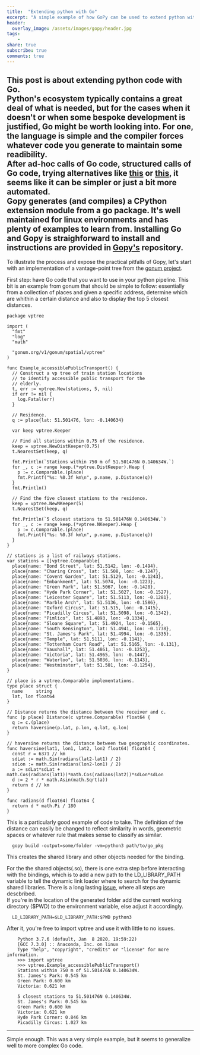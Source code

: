 ```yaml
---
title:  "Extending python with Go"
excerpt: "A simple example of how GoPy can be used to extend python with Go native code"
header:
  overlay_image: /assets/images/gopy/header.jpg 
tags:
    -  
share: true
subscribe: true
comments: true
--- 
```



This post is about extending python code with Go.  
Python's ecosystem typically contains a great deal of what is needed, but for the cases when it doesn't or when some bespoke development is justified, Go might be worth looking into. For one, the language is simple and the compiler forces whatever code you generate to maintain some readibility.   
After ad-hoc calls of Go code, structured calls of Go code, trying alternatives like [this](https://www.ardanlabs.com/blog/2020/07/extending-python-with-go.html) or [this](https://medium.com/@andreastagi/extending-python-with-go-part-1-6d0c8bb7dd56), it seems like it can be simpler or just a bit more automated.   
Gopy generates (and compiles) a CPython extension module from a go package. It's well maintained for linux environments and has plenty of examples to learn from. Installing Go and Gopy is straighforward to install and instructions are provided in [Gopy's](https://github.com/go-python/gopy) repository.  
---

To illustrate the process and expose the practical pitfalls of Gopy, let's start with an implementation of a vantage-point tree from the [gonum project](https://github.com/gonum/gonum/blob/master/spatial/vptree/vptree.go).   

First step: have Go code that you want to use in your python pipeline. This bit is an example from gonum that should be simple to follow: essentially from a collection of places and given a specific address, determine which are whithin a certain distance and also to display the top 5 closest distances.   

    package vptree

    import (
      "fmt"
      "log"
      "math"

      "gonum.org/v1/gonum/spatial/vptree"
    )

    func Example_accessiblePublicTransport() {
      // Construct a vp tree of train station locations
      // to identify accessible public transport for the
      // elderly.
      t, err := vptree.New(stations, 5, nil)
      if err != nil {
        log.Fatal(err)
      }

      // Residence.
      q := place{lat: 51.501476, lon: -0.140634}

      var keep vptree.Keeper

      // Find all stations within 0.75 of the residence.
      keep = vptree.NewDistKeeper(0.75)
      t.NearestSet(keep, q)

      fmt.Println(`Stations within 750 m of 51.501476N 0.140634W.`)
      for _, c := range keep.(*vptree.DistKeeper).Heap {
        p := c.Comparable.(place)
        fmt.Printf("%s: %0.3f km\n", p.name, p.Distance(q))
      }
      fmt.Println()

      // Find the five closest stations to the residence.
      keep = vptree.NewNKeeper(5)
      t.NearestSet(keep, q)

      fmt.Println(`5 closest stations to 51.501476N 0.140634W.`)
      for _, c := range keep.(*vptree.NKeeper).Heap {
        p := c.Comparable.(place)
        fmt.Printf("%s: %0.3f km\n", p.name, p.Distance(q))
      }
    }

    // stations is a list of railways stations.
    var stations = []vptree.Comparable{
      place{name: "Bond Street", lat: 51.5142, lon: -0.1494},
      place{name: "Charing Cross", lat: 51.508, lon: -0.1247},
      place{name: "Covent Garden", lat: 51.5129, lon: -0.1243},
      place{name: "Embankment", lat: 51.5074, lon: -0.1223},
      place{name: "Green Park", lat: 51.5067, lon: -0.1428},
      place{name: "Hyde Park Corner", lat: 51.5027, lon: -0.1527},
      place{name: "Leicester Square", lat: 51.5113, lon: -0.1281},
      place{name: "Marble Arch", lat: 51.5136, lon: -0.1586},
      place{name: "Oxford Circus", lat: 51.515, lon: -0.1415},
      place{name: "Picadilly Circus", lat: 51.5098, lon: -0.1342},
      place{name: "Pimlico", lat: 51.4893, lon: -0.1334},
      place{name: "Sloane Square", lat: 51.4924, lon: -0.1565},
      place{name: "South Kensington", lat: 51.4941, lon: -0.1738},
      place{name: "St. James's Park", lat: 51.4994, lon: -0.1335},
      place{name: "Temple", lat: 51.5111, lon: -0.1141},
      place{name: "Tottenham Court Road", lat: 51.5165, lon: -0.131},
      place{name: "Vauxhall", lat: 51.4861, lon: -0.1253},
      place{name: "Victoria", lat: 51.4965, lon: -0.1447},
      place{name: "Waterloo", lat: 51.5036, lon: -0.1143},
      place{name: "Westminster", lat: 51.501, lon: -0.1254},
    }

    // place is a vptree.Comparable implementations.
    type place struct {
      name     string
      lat, lon float64
    }

    // Distance returns the distance between the receiver and c.
    func (p place) Distance(c vptree.Comparable) float64 {
      q := c.(place)
      return haversine(p.lat, p.lon, q.lat, q.lon)
    }

    // haversine returns the distance between two geographic coordinates.
    func haversine(lat1, lon1, lat2, lon2 float64) float64 {
      const r = 6371 // km
      sdLat := math.Sin(radians(lat2-lat1) / 2)
      sdLon := math.Sin(radians(lon2-lon1) / 2)
      a := sdLat*sdLat + math.Cos(radians(lat1))*math.Cos(radians(lat2))*sdLon*sdLon
      d := 2 * r * math.Asin(math.Sqrt(a))
      return d // km
    }

    func radians(d float64) float64 {
      return d * math.Pi / 180
    }   


This is a particularly good example of code to take. The definition of the distance can easily be changed to reflect similarity in words, geometric spaces or whatever rule that makes sense to classify as similar.  

      gopy build -output=some/folder -vm=python3 path/to/go_pkg
      
This creates the shared library and other objects needed for the binding. 

For the the shared objects(.so), there is one extra step before interacting with the bindings, which is to add a new path to the LD_LIBRARY_PATH variable to tell the dynamic link loader where to search for the dynamic shared libraries. There is a long lasting [issue](https://github.com/go-python/gopy/issues/203), where all steps are descbribed.  
If you're in the location of the generated folder add the current working directory ($PWD) to the environment variable, else adjust it accordingly.

      LD_LIBRARY_PATH=$LD_LIBRARY_PATH:$PWD python3

After it, you're free to import vptree and use it with little to no issues.    


        Python 3.7.6 (default, Jan  8 2020, 19:59:22) 
        [GCC 7.3.0] :: Anaconda, Inc. on linux
        Type "help", "copyright", "credits" or "license" for more information.
        >>> import vptree
        >>> vptree.Example_accessiblePublicTransport()
        Stations within 750 m of 51.501476N 0.140634W.
        St. James's Park: 0.545 km
        Green Park: 0.600 km
        Victoria: 0.621 km

        5 closest stations to 51.501476N 0.140634W.
        St. James's Park: 0.545 km
        Green Park: 0.600 km
        Victoria: 0.621 km
        Hyde Park Corner: 0.846 km
        Picadilly Circus: 1.027 km

--- 

Simple enough.
This was a very simple example, but it seems to generalize well to more complex Go code.   
